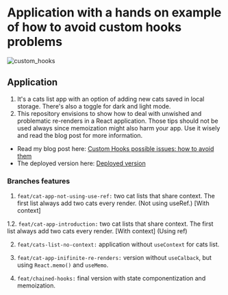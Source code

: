 # Application with a hands on example of how to avoid custom hooks problems

![custom_hooks](https://github.com/user-attachments/assets/a45d9398-f296-4c53-8508-f32a6cf35f3e)



## Application

1. It's a cats list app with an option of adding new cats saved in local storage. There's also a toggle for dark and light mode.
2. This repository envisions to show how to deal with unwished and problematic re-renders in a React application. Those tips should not be used always since memoization might also harm your app. Use it wisely and read the blog post for more information.

- Read my blog post here: [Custom Hooks possible issues: how to avoid them](https://blog.codeminer42.com/custom-hooks-problems/)
- The deployed version here: [Deployed version](https://custom-hooks-when-not-use.vercel.app/
)
### Branches features

1.  `feat/cat-app-not-using-use-ref:` two cat lists that share context. The first list always add two cats every render. (Not using useRef.) [With context]

1.2.  `feat/cat-app-introduction:` two cat lists that share context. The first list always add two cats every render. [With context] (Using ref)

2.  `feat/cats-list-no-context:` application without `useContext` for cats list.

3.  `feat/cat-app-inifinite-re-renders:` version without `useCalback`, but using `React.memo()` and `useMemo`.

4.  `feat/chained-hooks:` final version with state componentization and memoization.
